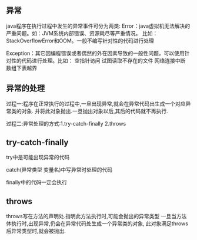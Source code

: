 ## 异常
java程序在执行过程中发生的异常事件可分为两类:
Error：java虚拟机无法解决的严重问题。如：JVM系统内部错误、资源耗尽等严重情况。
        比如：StackOverflowError和OOM。一般不编写针对性的代码进行处理
    
Exception：其它因编程错误或者偶然的外在因素导致的一般性问题，可以使用针对性的代码进行处理。比如：
                空指针访问
                试图读取不存在的文件
                网络连接中断
                数组下表越界

## 异常的处理
过程一:程序在正常执行的过程中,一旦出现异常,就会在异常代码出生成一个对应异常类的对象.
    并将此对象抛出.一旦抛出对象以后,其后的代码就不再执行.

过程二:异常处理的方式:1.try-catch-finally 2.throws

## try-catch-finally
try中是可能出现异常的代码

catch(异常类型 变量名)中写异常时处理的代码

finally中的代码一定会执行

## throws
throws写在方法的声明处.指明此方法执行时,可能会抛出的异常类型
一旦当方法体执行时,出现异常,仍会在异常代码处生成一个异常类的对象,
此对象满足throws后异常类型时,就会被抛出.














